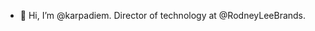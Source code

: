 - 👋 Hi, I’m @karpadiem. Director of technology at @RodneyLeeBrands.

<!---
karpadiem/karpadiem is a ✨ special ✨ repository because its `README.md` (this file) appears on your GitHub profile.
You can click the Preview link to take a look at your changes.
--->
